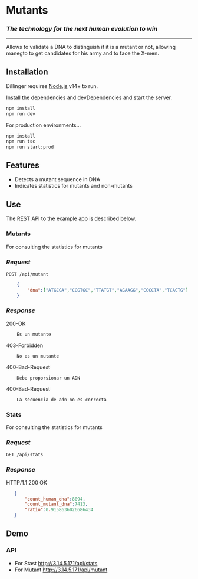 ﻿# Mutants
### _The technology for the next human evolution to win_
---
Allows to validate a DNA to distinguish if it is a mutant or not, allowing manegto to get candidates for his army and to face the X-men.

## Installation

Dillinger requires [Node.js](https://nodejs.org/) v14+ to run.

Install the dependencies and devDependencies and start the server.

```sh
npm install
npm run dev
```
For production environments...

```sh
npm install
npm run tsc
npm run start:prod
```

## Features

- Detects a mutant sequence in DNA
- Indicates statistics for mutants and non-mutants

## Use
The REST API to the example app is described below.

### Mutants
For consulting the statistics for mutants 
### _Request_
`POST /api/mutant`
```json
    {
        "dna":["ATGCGA","CGGTGC","TTATGT","AGAAGG","CCCCTA","TCACTG"]
    }
```
### _Response_
200-OK
```
    Es un mutante
```
403-Forbidden
```
    No es un mutante
```
400-Bad-Request
```
    Debe proporsionar un ADN
```
400-Bad-Request
```
    La secuencia de adn no es correcta
```
### Stats
For consulting the statistics for mutants 
### _Request_
`GET /api/stats`
### _Response_
HTTP/1.1 200 OK
 ```json
    {
        "count_human_dna":8094,
        "count_mutant_dna":7413,
        "ratio":0.9158636026686434
    }
```
## Demo

### API
- For Stast http://3.14.5.171/api/stats
- For Mutant http://3.14.5.171/api/mutant